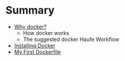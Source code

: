 # Summary

* [Why docker?](README.md)
   * How docker works
   * The suggested docker Haufe Workflow
* [Installing Docker](installing_docker.md)
* [My First Dockerfile](docker_command_reference.md)

